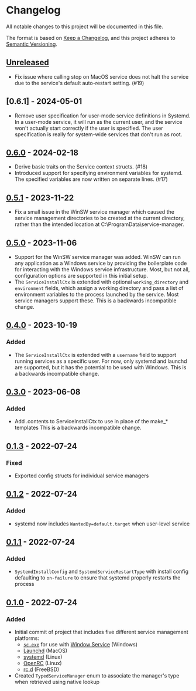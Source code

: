 # Changelog

All notable changes to this project will be documented in this file.

The format is based on [Keep a Changelog](https://keepachangelog.com/en/1.0.0/),
and this project adheres to [Semantic Versioning](https://semver.org/spec/v2.0.0.html).

## [Unreleased]

- Fix issue where calling stop on MacOS service does not halt the service due to the service's default auto-restart setting. (#19)

## [0.6.1] - 2024-05-01

- Remove user specification for user-mode service definitions in Systemd. In a user-mode service, it will run as the current user, and the service won't actually start correctly if the user is specified. The user specification is really for system-wide services that don't run as root.

## [0.6.0] - 2024-02-18

- Derive basic traits on the Service context structs. (#18)
- Introduced support for specifying environment variables for systemd. The specified variables are now written on separate lines. (#17)

## [0.5.1] - 2023-11-22

- Fix a small issue in the WinSW service manager which caused the service
  management directories to be created at the current directory, rather than
  the intended location at C:\ProgramData\service-manager.

## [0.5.0] - 2023-11-06

- Support for the WinSW service manager was added. WinSW can run any
  application as a Windows service by providing the boilerplate code for
  interacting with the Windows service infrastructure. Most, but not all,
  configuration options are supported in this initial setup.
- The `ServiceInstallCtx` is extended with optional `working_directory` and
  `environment` fields, which assign a working directory and pass a list of
  environment variables to the process launched by the service. Most service
  managers support these. This is a backwards incompatible change.

## [0.4.0] - 2023-10-19

### Added

- The `ServiceInstallCtx` is extended with a `username` field to support
  running services as a specific user. For now, only systemd and launchd are
  supported, but it has the potential to be used with Windows. This is a
  backwards incompatible change.

## [0.3.0] - 2023-06-08

### Added

- Add .contents to ServiceInstallCtx to use in place of the make_* templates
  This is a backwards incompatible change.

## [0.1.3] - 2022-07-24

### Fixed

- Exported config structs for individual service managers

## [0.1.2] - 2022-07-24

### Added

- systemd now includes `WantedBy=default.target` when user-level service

## [0.1.1] - 2022-07-24

### Added

- `SystemdInstallConfig` and `SystemdServiceRestartType` with install
  config defaulting to `on-failure` to ensure that systemd properly restarts
  the process

## [0.1.0] - 2022-07-24

### Added

- Initial commit of project that includes five different service management
  platforms:
    - [`sc.exe`](https://docs.microsoft.com/en-us/previous-versions/windows/it-pro/windows-server-2012-r2-and-2012/cc754599(v=ws.11)) for use with [Window Service](https://en.wikipedia.org/wiki/Windows_service) (Windows)
    - [Launchd](https://en.wikipedia.org/wiki/Launchd) (MacOS)
    - [systemd](https://en.wikipedia.org/wiki/Systemd) (Linux)
    - [OpenRC](https://en.wikipedia.org/wiki/OpenRC) (Linux)
    - [rc.d](https://en.wikipedia.org/wiki/Init#Research_Unix-style/BSD-style) (FreeBSD)
- Created `TypedServiceManager` enum to associate the manager's type when
  retrieved using native lookup

[Unreleased]: https://github.com/chipsenkbeil/distant/compare/v0.6.0...HEAD
[0.6.0]: https://github.com/chipsenkbeil/service-manager-rs/releases/tag/v0.6.0
[0.5.1]: https://github.com/chipsenkbeil/service-manager-rs/releases/tag/v0.5.1
[0.5.0]: https://github.com/chipsenkbeil/service-manager-rs/releases/tag/v0.5.0
[0.4.0]: https://github.com/chipsenkbeil/service-manager-rs/releases/tag/v0.4.0
[0.3.0]: https://github.com/chipsenkbeil/service-manager-rs/releases/tag/v0.3.0
[0.1.3]: https://github.com/chipsenkbeil/service-manager-rs/releases/tag/v0.1.3
[0.1.2]: https://github.com/chipsenkbeil/service-manager-rs/releases/tag/v0.1.2
[0.1.1]: https://github.com/chipsenkbeil/service-manager-rs/releases/tag/v0.1.1
[0.1.0]: https://github.com/chipsenkbeil/service-manager-rs/releases/tag/v0.1.0

